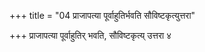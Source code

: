 +++
title = "04 प्राजापत्या पूर्वाहुतिर्भवति सौविष्टकृत्युत्तरा"

+++
प्राजापत्या पूर्वाहुतिर् भवति, सौविष्टकृत्य् उत्तरा ४